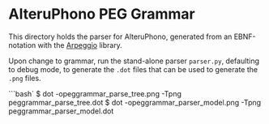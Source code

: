AlteruPhono PEG Grammar
=======================

This directory holds the parser for AlteruPhono, generated from an
EBNF-notation with the [Arpeggio](https://textx.github.io/Arpeggio) library.

Upon change to grammar, run the stand-alone parser `parser.py`, defaulting
to debug mode, to generate the `.dot` files that can be used to generate
the `.png` files.

```bash`
$ dot -opeggrammar_parse_tree.png -Tpng peggrammar_parse_tree.dot
$ dot -opeggrammar_parser_model.png -Tpng peggrammar_parser_model.dot
```

